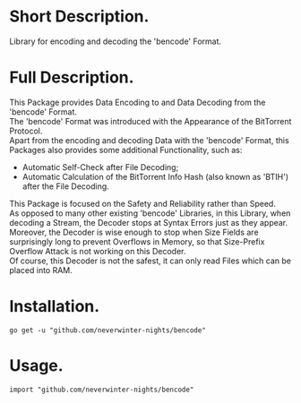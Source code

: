 # Short Description.
Library for encoding and decoding the 'bencode' Format.

# Full Description.

This Package provides Data Encoding to and Data Decoding from the 'bencode' Format.<br />
The 'bencode' Format was introduced with the Appearance of the BitTorrent Protocol.<br />
Apart from the encoding and decoding Data with the 'bencode' Format, this Packages also provides some additional Functionality, such as:
  - Automatic Self-Check after File Decoding;
  - Automatic Calculation of the BitTorrent Info Hash (also known as 'BTIH') after the File Decoding.

This Package is focused on the Safety and Reliability rather than Speed.<br />
As opposed to many other existing 'bencode' Libraries, in this Library, when decoding a Stream, the Decoder stops at Syntax Errors just as they appear. Moreover, the Decoder is wise enough to stop when Size Fields are surprisingly long to prevent Overflows in Memory, so that Size-Prefix Overflow Attack is not working on this Decoder.<br />
Of course, this Decoder is not the safest, it can only read Files which can be placed into RAM.<br />

# Installation.

```
go get -u "github.com/neverwinter-nights/bencode"
```

# Usage.

```
import "github.com/neverwinter-nights/bencode"
```
